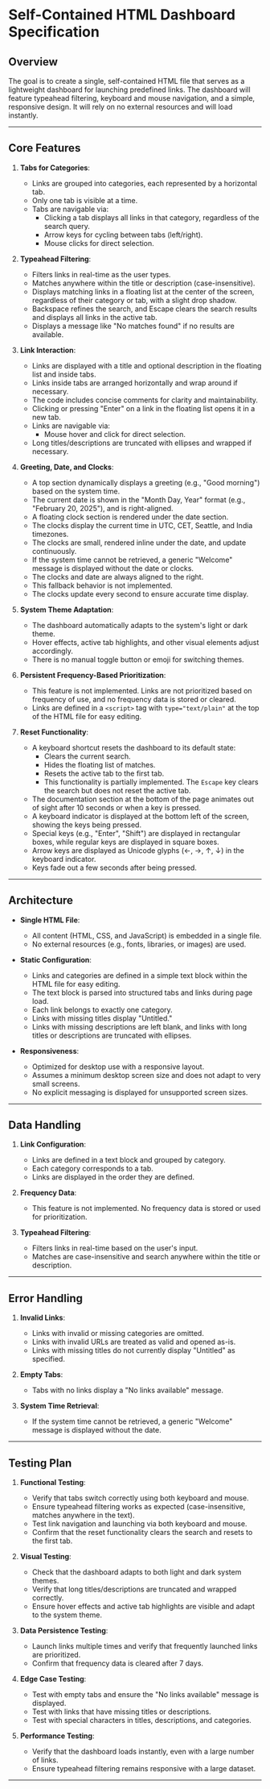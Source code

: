# Self-Contained HTML Dashboard Specification

## **Overview**
The goal is to create a single, self-contained HTML file that serves as a lightweight dashboard for launching predefined links. The dashboard will feature typeahead filtering, keyboard and mouse navigation, and a simple, responsive design. It will rely on no external resources and will load instantly.

---

## **Core Features**
1. **Tabs for Categories**:
   - Links are grouped into categories, each represented by a horizontal tab.
   - Only one tab is visible at a time.
   - Tabs are navigable via:
     - Clicking a tab displays all links in that category, regardless of the search query.
     - Arrow keys for cycling between tabs (left/right).
     - Mouse clicks for direct selection.

2. **Typeahead Filtering**:
   - Filters links in real-time as the user types.
   - Matches anywhere within the title or description (case-insensitive).
   - Displays matching links in a floating list at the center of the screen, regardless of their category or tab, with a slight drop shadow.
   - Backspace refines the search, and Escape clears the search results and displays all links in the active tab.
   - Displays a message like "No matches found" if no results are available.

3. **Link Interaction**:
   - Links are displayed with a title and optional description in the floating list and inside tabs.
   - Links inside tabs are arranged horizontally and wrap around if necessary.
   - The code includes concise comments for clarity and maintainability.
   - Clicking or pressing "Enter" on a link in the floating list opens it in a new tab.
   - Links are navigable via:
     - Mouse hover and click for direct selection.
   - Long titles/descriptions are truncated with ellipses and wrapped if necessary.

4. **Greeting, Date, and Clocks**:
   - A top section dynamically displays a greeting (e.g., "Good morning") based on the system time.
   - The current date is shown in the "Month Day, Year" format (e.g., "February 20, 2025"), and is right-aligned.
   - A floating clock section is rendered under the date section.
   - The clocks display the current time in UTC, CET, Seattle, and India timezones.
   - The clocks are small, rendered inline under the date, and update continuously.
   - If the system time cannot be retrieved, a generic "Welcome" message is displayed without the date or clocks.
   - The clocks and date are always aligned to the right.
   - This fallback behavior is not implemented.
   - The clocks update every second to ensure accurate time display.

5. **System Theme Adaptation**:
   - The dashboard automatically adapts to the system's light or dark theme.
   - Hover effects, active tab highlights, and other visual elements adjust accordingly.
   - There is no manual toggle button or emoji for switching themes.

6. **Persistent Frequency-Based Prioritization**:
   - This feature is not implemented. Links are not prioritized based on frequency of use, and no frequency data is stored or cleared.
   - Links are defined in a `<script>` tag with `type="text/plain"` at the top of the HTML file for easy editing.

7. **Reset Functionality**:
   - A keyboard shortcut resets the dashboard to its default state:
     - Clears the current search.
     - Hides the floating list of matches.
     - Resets the active tab to the first tab.
     - This functionality is partially implemented. The `Escape` key clears the search but does not reset the active tab.
   - The documentation section at the bottom of the page animates out of sight after 10 seconds or when a key is pressed.
   - A keyboard indicator is displayed at the bottom left of the screen, showing the keys being pressed.
   - Special keys (e.g., "Enter", "Shift") are displayed in rectangular boxes, while regular keys are displayed in square boxes.
   - Arrow keys are displayed as Unicode glyphs (←, →, ↑, ↓) in the keyboard indicator.
   - Keys fade out a few seconds after being pressed.

---

## **Architecture**
- **Single HTML File**:
  - All content (HTML, CSS, and JavaScript) is embedded in a single file.
  - No external resources (e.g., fonts, libraries, or images) are used.

- **Static Configuration**:
  - Links and categories are defined in a simple text block within the HTML file for easy editing.
  - The text block is parsed into structured tabs and links during page load.
  - Each link belongs to exactly one category.
  - Links with missing titles display "Untitled."
  - Links with missing descriptions are left blank, and links with long titles or descriptions are truncated with ellipses.

- **Responsiveness**:
  - Optimized for desktop use with a responsive layout.
  - Assumes a minimum desktop screen size and does not adapt to very small screens.
  - No explicit messaging is displayed for unsupported screen sizes.

---

## **Data Handling**
1. **Link Configuration**:
   - Links are defined in a text block and grouped by category.
   - Each category corresponds to a tab.
   - Links are displayed in the order they are defined.

2. **Frequency Data**:
   - This feature is not implemented. No frequency data is stored or used for prioritization.

3. **Typeahead Filtering**:
   - Filters links in real-time based on the user's input.
   - Matches are case-insensitive and search anywhere within the title or description.

---

## **Error Handling**
1. **Invalid Links**:
   - Links with invalid or missing categories are omitted.
   - Links with invalid URLs are treated as valid and opened as-is.
   - Links with missing titles do not currently display "Untitled" as specified.

2. **Empty Tabs**:
   - Tabs with no links display a "No links available" message.

3. **System Time Retrieval**:
   - If the system time cannot be retrieved, a generic "Welcome" message is displayed without the date.

---

## **Testing Plan**
1. **Functional Testing**:
   - Verify that tabs switch correctly using both keyboard and mouse.
   - Ensure typeahead filtering works as expected (case-insensitive, matches anywhere in the text).
   - Test link navigation and launching via both keyboard and mouse.
   - Confirm that the reset functionality clears the search and resets to the first tab.

2. **Visual Testing**:
   - Check that the dashboard adapts to both light and dark system themes.
   - Verify that long titles/descriptions are truncated and wrapped correctly.
   - Ensure hover effects and active tab highlights are visible and adapt to the system theme.

3. **Data Persistence Testing**:
   - Launch links multiple times and verify that frequently launched links are prioritized.
   - Confirm that frequency data is cleared after 7 days.

4. **Edge Case Testing**:
   - Test with empty tabs and ensure the "No links available" message is displayed.
   - Test with links that have missing titles or descriptions.
   - Test with special characters in titles, descriptions, and categories.

5. **Performance Testing**:
   - Verify that the dashboard loads instantly, even with a large number of links.
   - Ensure typeahead filtering remains responsive with a large dataset.

---
